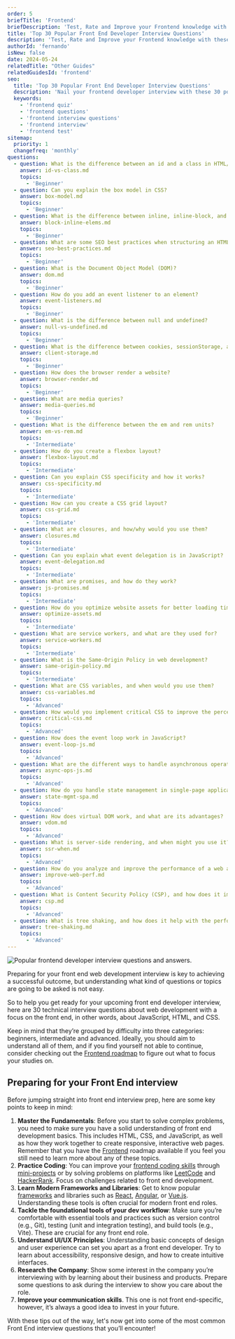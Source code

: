 ```yaml
---
order: 5
briefTitle: 'Frontend'
briefDescription: 'Test, Rate and Improve your Frontend knowledge with these questions.'
title: 'Top 30 Popular Front End Developer Interview Questions'
description: 'Test, Rate and Improve your Frontend knowledge with these questions.'
authorId: 'fernando'
isNew: false
date: 2024-05-24
relatedTitle: "Other Guides"
relatedGuidesId: 'frontend'
seo:
  title: 'Top 30 Popular Front End Developer Interview Questions'
  description: 'Nail your frontend developer interview with these 30 popularly asked questions and answers. Test your knowledge with our quiz cards!'
  keywords:
    - 'frontend quiz'
    - 'frontend questions'
    - 'frontend interview questions'
    - 'frontend interview'
    - 'frontend test'
sitemap:
  priority: 1
  changefreq: 'monthly'
questions:
  - question: What is the difference between an id and a class in HTML/CSS?
    answer: id-vs-class.md
    topics:
      - 'Beginner'
  - question: Can you explain the box model in CSS?
    answer: box-model.md
    topics:
      - 'Beginner'
  - question: What is the difference between inline, inline-block, and block elements?
    answer: block-inline-elems.md
    topics:
      - 'Beginner'
  - question: What are some SEO best practices when structuring an HTML document?
    answer: seo-best-practices.md
    topics:
      - 'Beginner'
  - question: What is the Document Object Model (DOM)?
    answer: dom.md
    topics:
      - 'Beginner'
  - question: How do you add an event listener to an element?
    answer: event-listeners.md
    topics:
      - 'Beginner'
  - question: What is the difference between null and undefined?
    answer: null-vs-undefined.md
    topics:
      - 'Beginner'
  - question: What is the difference between cookies, sessionStorage, and localStorage?
    answer: client-storage.md
    topics:
      - 'Beginner'
  - question: How does the browser render a website?
    answer: browser-render.md
    topics:
      - 'Beginner'
  - question: What are media queries?
    answer: media-queries.md
    topics:
      - 'Beginner'
  - question: What is the difference between the em and rem units?
    answer: em-vs-rem.md
    topics:
      - 'Intermediate'
  - question: How do you create a flexbox layout?
    answer: flexbox-layout.md
    topics:
      - 'Intermediate'
  - question: Can you explain CSS specificity and how it works?
    answer: css-specificity.md
    topics:
      - 'Intermediate'
  - question: How can you create a CSS grid layout?
    answer: css-grid.md
    topics:
      - 'Intermediate'
  - question: What are closures, and how/why would you use them?
    answer: closures.md
    topics:
      - 'Intermediate'
  - question: Can you explain what event delegation is in JavaScript?
    answer: event-delegation.md
    topics:
      - 'Intermediate'
  - question: What are promises, and how do they work?
    answer: js-promises.md
    topics:
      - 'Intermediate'
  - question: How do you optimize website assets for better loading times?
    answer: optimize-assets.md
    topics:
      - 'Intermediate'
  - question: What are service workers, and what are they used for?
    answer: service-workers.md
    topics:
      - 'Intermediate'
  - question: What is the Same-Origin Policy in web development?
    answer: same-origin-policy.md
    topics:
      - 'Intermediate'
  - question: What are CSS variables, and when would you use them?
    answer: css-variables.md
    topics:
      - 'Advanced'
  - question: How would you implement critical CSS to improve the perceived load time of your web pages?
    answer: critical-css.md
    topics:
      - 'Advanced'
  - question: How does the event loop work in JavaScript?
    answer: event-loop-js.md
    topics:
      - 'Advanced'
  - question: What are the different ways to handle asynchronous operations in JavaScript?
    answer: async-ops-js.md
    topics:
      - 'Advanced'
  - question: How do you handle state management in single-page applications?
    answer: state-mgmt-spa.md
    topics:
      - 'Advanced'
  - question: How does virtual DOM work, and what are its advantages?
    answer: vdom.md
    topics:
      - 'Advanced'
  - question: What is server-side rendering, and when might you use it?
    answer: ssr-when.md
    topics:
      - 'Advanced'
  - question: How do you analyze and improve the performance of a web application?
    answer: improve-web-perf.md
    topics:
      - 'Advanced'
  - question: What is Content Security Policy (CSP), and how does it improve the security of web applications?
    answer: csp.md
    topics:
      - 'Advanced'
  - question: What is tree shaking, and how does it help with the performance of a web application?
    answer: tree-shaking.md
    topics:
      - 'Advanced'
---
```


![Popular frontend developer interview questions and answers.](https://assets.roadmap.sh/guest/frontend-developer-interview-questions-ezbj6.jpg)

Preparing for your front end web development interview is key to achieving a successful outcome, but understanding what kind of questions or topics are going to be asked is not easy.

So to help you get ready for your upcoming front end developer interview, here are 30 technical interview questions about web development with a focus on the front end, in other words, about JavaScript, HTML, and CSS.

Keep in mind that they’re grouped by difficulty into three categories: beginners, intermediate and advanced. Ideally, you should aim to understand all of them, and if you find yourself not able to continue, consider checking out the [Frontend roadmap](https://roadmap.sh/frontend) to figure out what to focus your studies on.

## Preparing for your Front End interview

Before jumping straight into front end interview prep, here are some key points to keep in mind:

1. **Master the Fundamentals**: Before you start to solve complex problems, you need to make sure you have a solid understanding of front end development basics. This includes HTML, CSS, and JavaScript, as well as how they work together to create responsive, interactive web pages. Remember that you have the [Frontend](https://roadmap.sh/frontend) roadmap available if you feel you still need to learn more about any of these topics.
2. **Practice Coding**: You can improve your [frontend coding skills](https://roadmap.sh/frontend/developer-skills) through [mini-projects](https://roadmap.sh/frontend/projects) or by solving problems on platforms like [LeetCode](https://leetcode.com/) and [HackerRank](https://www.hackerrank.com/). Focus on challenges related to front end development.
3. **Learn Modern Frameworks and Libraries**: Get to know popular [frameworks](https://roadmap.sh/frontend/frameworks) and libraries such as [React](https://roadmap.sh/react), [Angular](https://roadmap.sh/angular), or [Vue.js](https://roadmap.sh/vue). Understanding these tools is often crucial for modern front end roles.
4. **Tackle the foundational tools of your dev workflow**: Make sure you’re comfortable with essential tools and practices such as version control (e.g., Git), testing (unit and integration testing), and build tools (e.g., Vite). These are crucial for any front end role.
5. **Understand UI/UX Principles**: Understanding basic concepts of design and user experience can set you apart as a front end developer. Try to learn about accessibility, responsive design, and how to create intuitive interfaces.
6. **Research the Company**: Show some interest in the company you’re interviewing with by learning about their business and products. Prepare some questions to ask during the interview to show you care about the role.
7. **Improve your communication skills**. This one is not front end-specific, however, it’s always a good idea to invest in your future.

With these tips out of the way, let's now get into some of the most common Front End interview questions that you’ll encounter!
